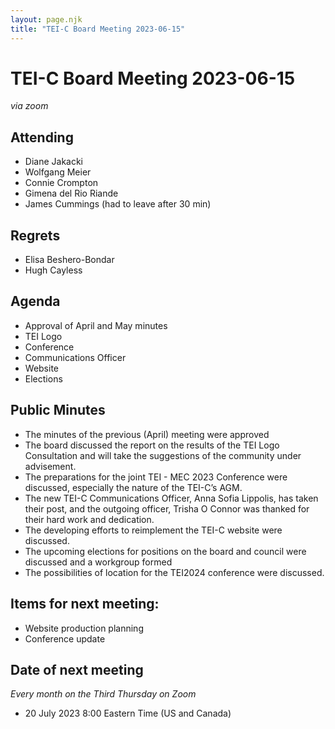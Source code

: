 ```yaml
---
layout: page.njk
title: "TEI-C Board Meeting 2023-06-15"
---
```

# TEI-C Board Meeting 2023-06-15
*via zoom*


Attending
---------


* Diane Jakacki
* Wolfgang Meier
* Connie Crompton
* Gimena del Rio Riande
* James Cummings (had to leave after 30 min)


Regrets
-------


* Elisa Beshero\-Bondar
* Hugh Cayless


Agenda
------


* Approval of April and May minutes
* TEI Logo
* Conference
* Communications Officer
* Website
* Elections


Public Minutes
--------------


* The minutes of the previous (April) meeting were approved
* The board discussed the report on the results of the TEI Logo Consultation and will take the suggestions of the community under advisement.
* The preparations for the joint TEI \- MEC 2023 Conference were discussed, especially the nature of the TEI\-C’s AGM.
* The new TEI\-C Communications Officer, Anna Sofia Lippolis, has taken their post, and the outgoing officer, Trisha O Connor was thanked for their hard work and dedication.
* The developing efforts to reimplement the TEI\-C website were discussed.
* The upcoming elections for positions on the board and council were discussed and a workgroup formed
* The possibilities of location for the TEI2024 conference were discussed.


Items for next meeting:
-----------------------


* Website production planning
* Conference update


Date of next meeting
--------------------


*Every month on the Third Thursday on Zoom*
* 20 July 2023 8:00 Eastern Time (US and Canada)
